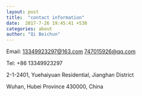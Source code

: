 ```yaml
---
layout: post
title:  "contact information"
date:  2017-7-26 19:45:41 +530
categories: about
author: "Qi Beichun"
---
```

Email: 13349923297@163.com          747015926@qq.com

Tel: +86 13349923297


2-1-2401, Yuehaiyuan Residential, Jianghan District

Wuhan, Hubei Province 430000, China
